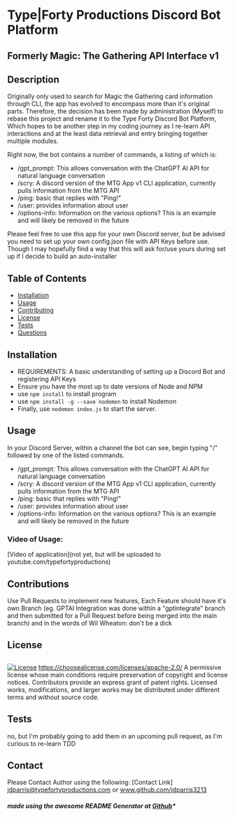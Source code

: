 
# Type|Forty Productions Discord Bot Platform
## Formerly Magic: The Gathering API Interface v1

## Description

   Originally only used to search for Magic the Gathering card information through CLI, the app has evolved to encompass more than it's original parts. Therefore, the decision has been made by administration (Myself) to rebase this project and rename it to the Type Forty Discord Bot Platform, Which hopes to be another step in my coding journey as I re-learn API interactions and at the least data retrieval and entry bringing together multiple modules.

   Right now, the bot contains a number of commands, a listing of which is:

   - /gpt_prompt: This allows conversation with the ChatGPT AI API for natural language conversation
   - /scry: A discord version of the MTG App v1 CLI application, currently pulls information from the MTG API
   - /ping: basic that replies with "Ping!"
   - /user: provides information about user
   - /options-info: Information on the various options? This is an example and will likely be removed in the future

   Please feel free to use this app for your own Discord server, but be advised you need to set up your own config.json file with API Keys before use. Though I may hopefully find a way that this will ask for/use yours during set up if I decide to build an auto-installer
  
## Table of Contents

- [Installation](#installation)
- [Usage](#usage)
- [Contributing](#contributions)
- [License](#license)
- [Tests](#test)
- [Questions](#questions)

## Installation
   - REQUIREMENTS: A basic understanding of setting up a Discord Bot and registering API Keys
   - Ensure you have the most up to date versions of Node and NPM
   - use `npm install` to install program
   - use `npm install -g --save nodemon` to install Nodemon
   - Finally, use `nodemon index.js` to start the server.

## Usage

   In your Discord Server, within a channel the bot can see, begin typing "/" followed by one of the listed commands.

   - /gpt_prompt: This allows conversation with the ChatGPT AI API for natural language conversation
   - /scry: A discord version of the MTG App v1 CLI application, currently pulls information from the MTG API
   - /ping: basic that replies with "Ping!"
   - /user: provides information about user
   - /options-info: Information on the various options? This is an example and will likely be removed in the future

### Video of Usage:

[Video of application](not yet, but will be uploaded to youtube.com/typefortyproductions)


## Contributions

   Use Pull Requests to implement new features, Each Feature should have it's own Branch (eg. GPTAI Integration was done within a "gptintegrate" branch and then submitted for a Pull Request before being merged into the main branch) and in the words of Wil Wheaton: 
   don't be a dick

## License
## 
   [![License](https://img.shields.io/badge/License-Apache_2.0-blue.svg)](https://opensource.org/licenses/Apache-2.0)
   https://choosealicense.com/licenses/apache-2.0/
   A permissive license whose main conditions require preservation of copyright and license notices. Contributors provide an express grant of patent rights. Licensed works, modifications, and larger works may be distributed under different terms and without source code.
        
## Tests

   no, but I'm probably going to add them in an upcoming pull request, as I'm curious to re-learn TDD

## Contact

Please Contact Author using the following:
[Contact Link] jdparris@typefortyproductions.com or www.github.com/jdparris3213


##### made using the awesome README Generator at [Github](https://github.com/jparris3213/ReadMeGenerator)*
      